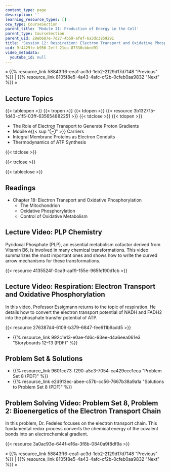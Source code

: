```yaml
---
content_type: page
description: ''
learning_resource_types: []
ocw_type: CourseSection
parent_title: 'Module II: Production of Energy in the Cell'
parent_type: CourseSection
parent_uid: 29eb687e-7d27-4b59-afef-6a3dc3859291
title: 'Session 12: Respiration: Electron Transport and Oxidative Phosphorylation'
uid: 9f4429fe-b956-2eff-21ea-87330cbbed91
video_metadata:
  youtube_id: null
---
```


« {{% resource_link 58843ff6-eea1-ac3d-1eb2-2129d17d7148 "Previous" %}} | {{% resource_link 8105f8e5-4a43-4afc-cf2b-0cfeb0aa9832 "Next" %}} »

Lecture Topics
--------------

{{< tableopen >}}
{{< tropen >}}
{{< tdopen >}}
{{< resource 3b132715-1d43-c1f5-03ff-635654882251 >}}
{{< tdclose >}}
{{< tdopen >}}


*   The Role of Electron Transport to Generate Proton Gradients
*   Mobile e{{< sup "⊖" >}} Carriers
*   Integral Membrane Proteins as Electron Conduits
*   Thermodynamics of ATP Synthesis


{{< tdclose >}}

{{< trclose >}}

{{< tableclose >}}

Readings
--------

*   Chapter 18: Electron Transport and Oxidative Phosphorylation
    *   The Mitochondrion
    *   Oxidative Phosphorylation
    *   Control of Oxidative Metabolism

Lecture Video: PLP Chemistry
----------------------------

Pyridoxal Phosphate (PLP), an essential metabolism cofactor derived from Vitamin B6, is involved in many chemical transformations. This video summarizes the most important ones and shows how to write the curved arrow mechanisms for these transformations.

{{< resource 4135524f-0ca9-aaf9-155e-965fe190d1cb >}}

Lecture Video: Respiration: Electron Transport and Oxidative Phosphorylation
----------------------------------------------------------------------------

In this video, Professor Essigmann returns to the topic of respiration. He details how to convert the electron transport potential of NADH and FADH2 into the phosphate transfer potential of ATP.

{{< resource 276387d4-6109-b379-6847-fee611b9add5 >}}

*   {{% resource_link 992c1e13-e0ae-fd6c-93ee-d4a6eea061e3 "Storyboards 12–13 (PDF)" %}}

Problem Set & Solutions
-----------------------

*   {{% resource_link 9601ce73-f290-a5c3-7054-ca429ecc1eca "Problem Set 8 (PDF)" %}}
*   {{% resource_link e2d913ec-abee-c57b-cc56-7667b38a9a1a "Solutions to Problem Set 8 (PDF)" %}}

Problem Solving Video: Problem Set 8, Problem 2: Bioenergetics of the Electron Transport Chain
----------------------------------------------------------------------------------------------

In this problem, Dr. Fedeles focuses on the electron transport chain. This fundamental redox process converts the chemical energy of the covalent bonds into an electrochemical gradient.

{{< resource 3a0ac93e-644f-e16a-3f8b-0840a9f8df9a >}}

« {{% resource_link 58843ff6-eea1-ac3d-1eb2-2129d17d7148 "Previous" %}} | {{% resource_link 8105f8e5-4a43-4afc-cf2b-0cfeb0aa9832 "Next" %}} »